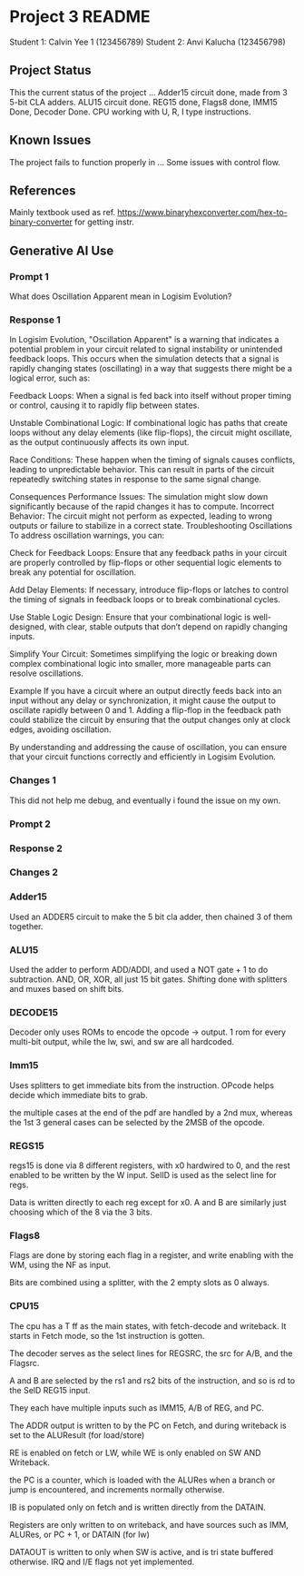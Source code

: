 # Project 3 README

Student 1: Calvin Yee 1 (123456789)
Student 2: Anvi Kalucha (123456798)

## Project Status
This the current status of the project ...
Adder15 circuit done, made from 3 5-bit CLA adders.
ALU15 circuit done.
REG15 done, Flags8 done, IMM15 Done, Decoder Done. 
CPU working with U, R, I type instructions. 

## Known Issues
The project fails to function properly in ...
Some issues with control flow. 

## References
Mainly textbook used as ref. 
https://www.binaryhexconverter.com/hex-to-binary-converter for getting instr.


## Generative AI Use

### Prompt 1
What does Oscillation Apparent mean in Logisim Evolution?

### Response 1
In Logisim Evolution, "Oscillation Apparent" is a warning that indicates a potential problem in your circuit related to signal instability or unintended feedback loops. This occurs when the simulation detects that a signal is rapidly changing states (oscillating) in a way that suggests there might be a logical error, such as:

Feedback Loops: When a signal is fed back into itself without proper timing or control, causing it to rapidly flip between states.

Unstable Combinational Logic: If combinational logic has paths that create loops without any delay elements (like flip-flops), the circuit might oscillate, as the output continuously affects its own input.

Race Conditions: These happen when the timing of signals causes conflicts, leading to unpredictable behavior. This can result in parts of the circuit repeatedly switching states in response to the same signal change.

Consequences
Performance Issues: The simulation might slow down significantly because of the rapid changes it has to compute.
Incorrect Behavior: The circuit might not perform as expected, leading to wrong outputs or failure to stabilize in a correct state.
Troubleshooting Oscillations
To address oscillation warnings, you can:

Check for Feedback Loops: Ensure that any feedback paths in your circuit are properly controlled by flip-flops or other sequential logic elements to break any potential for oscillation.

Add Delay Elements: If necessary, introduce flip-flops or latches to control the timing of signals in feedback loops or to break combinational cycles.

Use Stable Logic Design: Ensure that your combinational logic is well-designed, with clear, stable outputs that don’t depend on rapidly changing inputs.

Simplify Your Circuit: Sometimes simplifying the logic or breaking down complex combinational logic into smaller, more manageable parts can resolve oscillations.

Example
If you have a circuit where an output directly feeds back into an input without any delay or synchronization, it might cause the output to oscillate rapidly between 0 and 1. Adding a flip-flop in the feedback path could stabilize the circuit by ensuring that the output changes only at clock edges, avoiding oscillation.

By understanding and addressing the cause of oscillation, you can ensure that your circuit functions correctly and efficiently in Logisim Evolution.
### Changes 1
This did not help me debug, and eventually i found the issue on my own. 

### Prompt 2

### Response 2

### Changes 2

### Adder15
Used an ADDER5 circuit to make the 5 bit cla adder, then chained 3 of them together. 

### ALU15
Used the adder to perform ADD/ADDI, and used a NOT gate + 1 to do subtraction. 
AND, OR, XOR, all just 15 bit gates. 
Shifting done with splitters and muxes based on shift bits. 

### DECODE15
Decoder only uses ROMs to encode the opcode -> output. 1 rom for every multi-bit output, while the lw, swi, and sw are all hardcoded. 

### Imm15 
Uses splitters to get immediate bits from the instruction. OPcode helps 
decide which immediate bits to grab. 

the multiple cases at the end of the pdf are handled by a 2nd mux, whereas the 1st 3 general cases can be selected by the 2MSB of the opcode. 

### REGS15
regs15 is done via 8 different registers, with x0 hardwired to 0, and the rest
enabled to be written by the W input. 
SelID is used as the select line for regs. 

Data is written directly to each reg except for x0. 
A and B are similarly just choosing which of the 8 via the 3 bits. 

### Flags8
Flags are done by storing each flag in a register, and write enabling with the WM, using the NF as input. 

Bits are combined using a splitter, with the 2 empty slots as 0 always. 

### CPU15

The cpu has a T ff as the main states, with fetch-decode and writeback. 
It starts in Fetch mode, so the 1st instruction is gotten. 

The decoder serves as the select lines for REGSRC, the src for A/B, and the Flagsrc. 

A and B are selected by the rs1 and rs2 bits of the instruction, and so is rd to the SelD REG15 input. 

They each have multiple inputs such as IMM15, A/B of REG, and PC. 

The ADDR output is written to by the PC on Fetch, and during writeback is set to the ALUResult (for load/store)

RE is enabled on fetch or LW, while WE is only enabled on SW AND Writeback. 

the PC is a counter, which is loaded with the ALURes when a branch or jump is encountered, and increments normally otherwise. 

IB is populated only on fetch and is written directly from the DATAIN. 

Registers are only written to on writeback, and have sources such as IMM, ALURes, or PC + 1, or DATAIN (for lw)

DATAOUT is written to only when SW is active, and is tri state buffered otherwise. IRQ and I/E flags not yet implemented. 